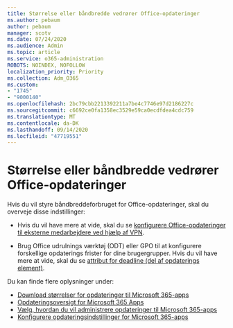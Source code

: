```yaml
---
title: Størrelse eller båndbredde vedrører Office-opdateringer
ms.author: pebaum
author: pebaum
manager: scotv
ms.date: 07/24/2020
ms.audience: Admin
ms.topic: article
ms.service: o365-administration
ROBOTS: NOINDEX, NOFOLLOW
localization_priority: Priority
ms.collection: Adm_O365
ms.custom:
- "1745"
- "9000140"
ms.openlocfilehash: 2bc79cbb2213392211a7be4c7746e97d2186227c
ms.sourcegitcommit: c6692ce0fa1358ec3529e59ca0ecdfdea4cdc759
ms.translationtype: MT
ms.contentlocale: da-DK
ms.lasthandoff: 09/14/2020
ms.locfileid: "47719551"
---
```

# <a name="size-or-bandwidth-concerns-with-office-updates"></a>Størrelse eller båndbredde vedrører Office-opdateringer

Hvis du vil styre båndbreddeforbruget for Office-opdateringer, skal du overveje disse indstillinger:

-   Hvis du vil have mere at vide, skal du se [konfigurere Office-opdateringer til eksterne medarbejdere ved hjælp af VPN](https://techcommunity.microsoft.com/t5/office-365-blog/configuring-office-365-proplus-updates-for-remote-workers-using/ba-p/1253491).  
    
-   Brug Office udrulnings værktøj (ODT) eller GPO til at konfigurere forskellige opdaterings frister for dine brugergrupper. Hvis du vil have mere at vide, skal du se [attribut for deadline (del af opdaterings element)](https://docs.microsoft.com/deployoffice/configuration-options-for-the-office-2016-deployment-tool#deadline-attribute-part-of-updates-element).
    
Du kan finde flere oplysninger under:  
- [Download størrelser for opdateringer til Microsoft 365-apps](https://docs.microsoft.com/officeupdates/download-sizes-office365-proplus-updates)  
- [Opdateringsoversigt for Microsoft 365 Apps](https://docs.microsoft.com/officeupdates/update-history-microsoft365-apps-by-date)  
- [Vælg, hvordan du vil administrere opdateringer til Microsoft 365-apps](https://docs.microsoft.com/deployoffice/choose-how-manage-updates-microsoft-365-apps)  
- [Konfigurere opdateringsindstillinger for Microsoft 365-apps](https://docs.microsoft.com/deployoffice/configure-update-settings-microsoft-365-apps)